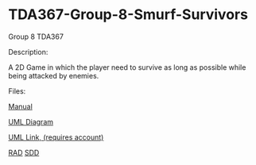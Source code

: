 # TDA367-Group-8-Smurf-Survivors
Group 8 TDA367

Description:

A 2D Game in which the player need to survive as long as possible while being attacked by enemies.

Files:

[Manual](manual.pdf)

[UML Diagram](UML-2023-12-15.pdf)

[UML Link, (requires account)](https://lucid.app/lucidchart/64cda437-15cd-4a04-a768-cf5f17303efd/edit?viewport_loc=-875%2C912%2C14400%2C7294%2CHWEp-vi-RSFO&invitationId=inv_924479ab-b765-40f5-915c-01b4063a83b4)

[RAD](RAD.pdf)
[SDD](SDD.pdf)
